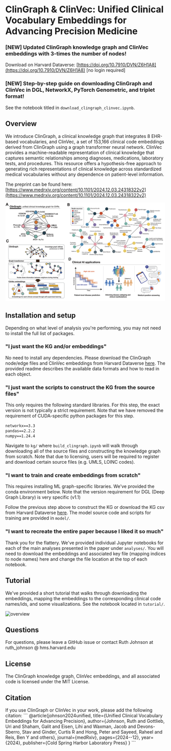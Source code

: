 # ClinGraph & ClinVec: Unified Clinical Vocabulary Embeddings for Advancing Precision Medicine

### [NEW] Updated ClinGraph knowledge graph and ClinVec embeddings with 3-times the number of nodes! 
Download on Harvard Dataverse: [https://doi.org/10.7910/DVN/Z6H1A8](https://doi.org/10.7910/DVN/Z6H1A8) [no login required]

### [NEW] Step-by-step guide on downloading ClinGraph and ClinVec in DGL, NetworkX, PyTorch Genometric, and triplet format! 
See the notebook titled in `download_clingraph_clinvec.ipynb`.

## Overview

We introduce ClinGraph, a clinical knowledge graph that integrates 8 EHR-based vocabularies, and ClinVec, a set of 153,166 clinical code embeddings derived from ClinGraph using a graph transformer neural network. ClinVec provides a machine-readable representation of clinical knowledge that captures semantic relationships among diagnoses, medications, laboratory tests, and procedures. This resource offers a hypothesis-free approach to generating rich representations of clinical knowledge across standardized medical vocabularies without any dependence on patient-level information. 

The preprint can be found here: [https://www.medrxiv.org/content/10.1101/2024.12.03.24318322v2](https://www.medrxiv.org/content/10.1101/2024.12.03.24318322v2) 

<img src="img/github_img_2.png" alt="overview" width="500"/>

## Installation and setup

Depending on what level of analysis you're performing, you may not need to install the full list of packages.

### "I just want the KG and/or embeddings"
No need to install any dependencies. Please download the ClinGraph node/edge files and ClinVec embeddings from Harvard Dataverse [here](https://dataverse.harvard.edu/dataset.xhtml?persistentId=doi:10.7910/DVN/Z6H1A8). The provided readme describes the available data formats and how to read in each object. 

### "I just want the scripts to construct the KG from the source files"

This only requires the following standard libraries. For this step, the exact version is not typically a strict requirement. Note that we have removed the requirement of CUDA-specific python packages for this step. 

```
networkx==3.3
pandas==2.2.2
numpy==1.24.4
```

Navigate to `kg/` where `build_clingraph.ipynb` will walk through downloading all of the source files and constructing the knowledge graph from scratch. Note that due to licensing, users will be required to register and download certain source files (e.g. UMLS, LOINC codes). 

### "I want to train and create embeddings from scratch"

This requires installing ML graph-specific libraries. We've provided the conda environment below. Note that the version requirement for DGL (Deep Graph Library) is very specific (v1.1)

Follow the previous step above to construct the KG or download the KG csv from Harvard Dataverse [here](https://dataverse.harvard.edu/dataset.xhtml?persistentId=doi:10.7910/DVN/Z6H1A8). The model source code and scripts for training are provided in `model/`.

### "I want to recreate the entire paper because I liked it so much"

Thank you for the flattery. We've provided individual Jupyter notebooks for each of the main analyses presented in the paper under `analyses/`. You will need to download the embeddings and associated key file (mapping indices to node names) here and change the file location at the top of each notebook.

<h2 id="tutorial">Tutorial </h2>

We've provided a short tutorial that walks through downloading the embeddings, mapping the embeddings to the corresponding clinical code names/ids, and some visualizations. See the notebook located in `tutorial/`. 

<img src="img/umap.png" alt="overview" width="500"/>

<h2>Questions </h2>

For questions, please leave a GitHub issue or contact Ruth Johnson at ruth_johnson @ hms.harvard.edu

<h2>License </h2>
The ClinGraph knowledge graph, ClinVec embeddings, and all associated code is licensed under the MIT License. 

<h2>Citation </h2>
If you use ClinGraph or ClinVec in your work, please add the following citation:
```
@article{johnson2024unified,
  title={Unified Clinical Vocabulary Embeddings for Advancing Precision},
  author={Johnson, Ruth and Gottlieb, Uri and Shaham, Galit and Eisen, Lihi and Waxman, Jacob and Devons-Sberro, Stav and Ginder, Curtis R and Hong, Peter and Sayeed, Raheel and Reis, Ben Y and others},
  journal={medRxiv},
  pages={2024--12},
  year={2024},
  publisher={Cold Spring Harbor Laboratory Press}
}
```

